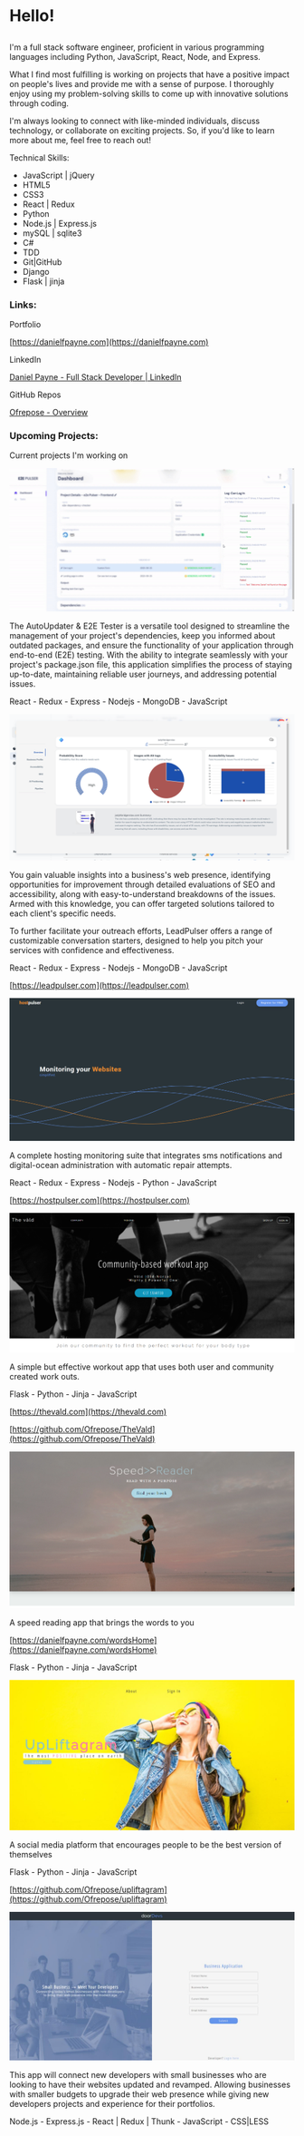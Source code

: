 # Hello!

## 

I'm a full stack software engineer, proficient in various programming languages including Python, JavaScript, React, Node, and Express.

What I find most fulfilling is working on projects that have a positive impact on people's lives and provide me with a sense of purpose. I thoroughly enjoy using my problem-solving skills to come up with innovative solutions through coding. 

I'm always looking to connect with like-minded individuals, discuss technology, or collaborate on exciting projects. So, if you'd like to learn more about me, feel free to reach out!

Technical Skills:

- JavaScript | jQuery
- HTML5
- CSS3
- React | Redux
- Python
- Node.js | Express.js
- mySQL | sqlite3
- C#
- TDD
- Git|GitHub
- Django
- Flask | jinja


### Links:

Portfolio

[https://danielfpayne.com](https://danielfpayne.com)

LinkedIn

[Daniel Payne - Full Stack Developer | LinkedIn](https://www.linkedin.com/in/danielfpayne/)

GitHub Repos

[Ofrepose - Overview](https://github.com/Ofrepose?tab=repositories)

### Upcoming Projects:

Current projects I'm working on

[<img src="https://github.com/Ofrepose/Ofrepose/blob/master/imgs/screenshots.gif">](https://github.com/Ofrepose/Ofrepose/blob/master/imgs/screenshots.gif)

The AutoUpdater & E2E Tester is a versatile tool designed to streamline the management of your project's dependencies, keep you informed about outdated packages, and ensure the functionality of your application through end-to-end (E2E) testing. With the ability to integrate seamlessly with your project's package.json file, this application simplifies the process of staying up-to-date, maintaining reliable user journeys, and addressing potential issues.

React - Redux - Express - Nodejs - MongoDB - JavaScript

[<img src="https://github.com/Ofrepose/Ofrepose/blob/master/imgs/leadpulser.png">](https://github.com/Ofrepose/Ofrepose/blob/master/imgs/leadpulser.png)

You gain valuable insights into a business's web presence, identifying opportunities for improvement through detailed evaluations of SEO and accessibility, along with easy-to-understand breakdowns of the issues. Armed with this knowledge, you can offer targeted solutions tailored to each client's specific needs.

To further facilitate your outreach efforts, LeadPulser offers a range of customizable conversation starters, designed to help you pitch your services with confidence and effectiveness. 

React - Redux - Express - Nodejs - MongoDB - JavaScript

[https://leadpulser.com](https://leadpulser.com)

[<img src="https://github.com/Ofrepose/Ofrepose/blob/master/imgs/hostpulser.png">](https://github.com/Ofrepose/Ofrepose/blob/master/imgs/hostpulser.png)

A complete hosting monitoring suite that integrates sms notifications and digital-ocean administration with automatic repair attempts. 

React - Redux - Express - Nodejs - Python - JavaScript

[https://hostpulser.com](https://hostpulser.com)

[<img src="https://github.com/Ofrepose/Ofrepose/blob/master/imgs/theVald2.jpg">](theVald2.jpg)

A simple but effective workout app that uses both user and community created work outs.

Flask - Python - Jinja - JavaScript 

[https://thevald.com](https://thevald.com)

[https://github.com/Ofrepose/TheVald](https://github.com/Ofrepose/TheVald)

[<img src="https://github.com/Ofrepose/Ofrepose/blob/master/imgs/words.png">](words.png)

A speed reading app that brings the words to you

[https://danielfpayne.com/wordsHome](https://danielfpayne.com/wordsHome)

 Flask - Python - Jinja - JavaScript
 

[<img src="https://github.com/Ofrepose/Ofrepose/blob/master/imgs/a.jfif">](a.jfif)

A social media platform that encourages people to be the best version of themselves

 Flask - Python - Jinja - JavaScript 

[https://github.com/Ofrepose/upliftagram](https://github.com/Ofrepose/upliftagram)

[<img src="https://github.com/Ofrepose/Ofrepose/blob/master/imgs/b.jfif">](Hello!%20c8cb783cdc7a4289b3eb69f733c147bd/0_(1).jfif)

This app will connect new developers with small businesses who are looking to have their websites updated and revamped. Allowing businesses with smaller budgets to upgrade their web presence while giving new developers projects and experience for their portfolios.

Node.js - Express.js - React | Redux | Thunk - JavaScript - CSS|LESS
